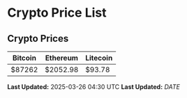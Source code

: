# Crypto Price List

## Crypto Prices
| Bitcoin | Ethereum | Litecoin |
| ------- | -------- | -------- |
| $87262 | $2052.98 | $93.78 |
**Last Updated:** 2025-03-26 04:30 UTC
**Last Updated:** $DATE$
